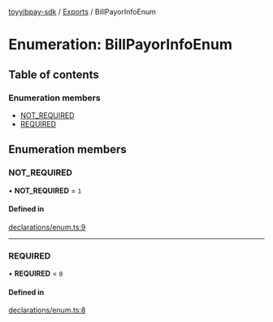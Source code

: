 [toyyibpay-sdk](../README.md) / [Exports](../modules.md) / BillPayorInfoEnum

# Enumeration: BillPayorInfoEnum

## Table of contents

### Enumeration members

- [NOT\_REQUIRED](BillPayorInfoEnum.md#not_required)
- [REQUIRED](BillPayorInfoEnum.md#required)

## Enumeration members

### NOT\_REQUIRED

• **NOT\_REQUIRED** = `1`

#### Defined in

[declarations/enum.ts:9](https://github.com/fadhilx/toyyibpay-sdk-js/blob/ee76517/src/declarations/enum.ts#L9)

___

### REQUIRED

• **REQUIRED** = `0`

#### Defined in

[declarations/enum.ts:8](https://github.com/fadhilx/toyyibpay-sdk-js/blob/ee76517/src/declarations/enum.ts#L8)
